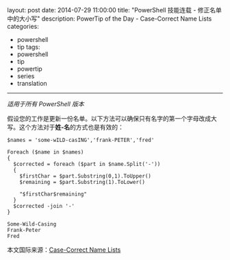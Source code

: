 ﻿layout: post
date: 2014-07-29 11:00:00
title: "PowerShell 技能连载 - 修正名单中的大小写"
description: PowerTip of the Day - Case-Correct Name Lists
categories:
- powershell
- tip
tags:
- powershell
- tip
- powertip
- series
- translation
---
_适用于所有 PowerShell 版本_

假设您的工作是更新一份名单。以下方法可以确保只有名字的第一个字母改成大写。这个方法对于**姓-名**的方式也是有效的：

    $names = 'some-wILD-casING','frank-PETER','fred'
    
    Foreach ($name in $names)
    {
      $corrected = foreach ($part in $name.Split('-'))
      {
        $firstChar = $part.Substring(0,1).ToUpper()
        $remaining = $part.Substring(1).ToLower()
        
        "$firstChar$remaining"
      }  
      $corrected -join '-'
    }
    
    Some-Wild-Casing
    Frank-Peter
    Fred

<!--more-->
本文国际来源：[Case-Correct Name Lists](http://community.idera.com/powershell/powertips/b/tips/posts/case-correct-name-lists)
